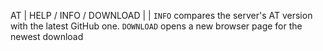 AT | HELP / INFO / DOWNLOAD |  | `INFO` compares the server's AT version with the latest GitHub one. `DOWNLOAD` opens a new browser page for the newest download
